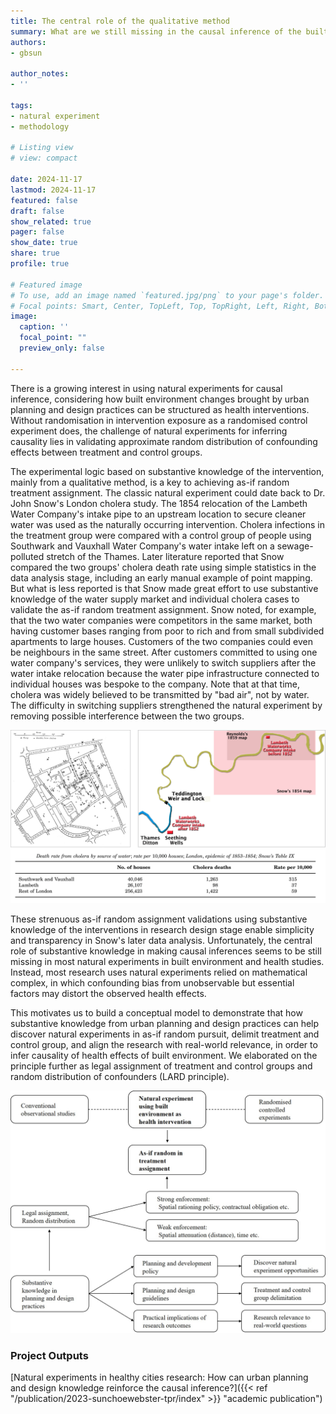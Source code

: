 ```yaml
---
title: The central role of the qualitative method
summary: What are we still missing in the causal inference of the built environment’s health effects?
authors: 
- gbsun

author_notes:
- ''

tags: 
- natural experiment
- methodology

# Listing view
# view: compact

date: 2024-11-17
lastmod: 2024-11-17
featured: false
draft: false
show_related: true
pager: false
show_date: true
share: true
profile: true

# Featured image
# To use, add an image named `featured.jpg/png` to your page's folder.
# Focal points: Smart, Center, TopLeft, Top, TopRight, Left, Right, BottomLeft, Bottom, BottomRight.
image:
  caption: ''
  focal_point: ""
  preview_only: false

---
```


There is a growing interest in using natural experiments for causal inference, considering how built environment changes brought by urban planning and design practices can be structured as health interventions. Without randomisation in intervention exposure as a randomised control experiment does, the challenge of natural experiments for inferring causality lies in validating approximate random distribution of confounding effects between treatment and control groups. 


The experimental logic based on substantive knowledge of the intervention, mainly from a qualitative method, is a key to achieving as-if random treatment assignment. The classic natural experiment could date back to Dr. John Snow's London cholera study. The 1854 relocation of the Lambeth Water Company's intake pipe to an upstream location to secure cleaner water was used as the naturally occurring intervention. Cholera infections in the treatment group were compared with a control group of people using Southwark and Vauxhall Water Company's water intake left on a sewage-polluted stretch of the Thames. Later literature reported that Snow compared the two groups' cholera death rate using simple statistics in the data analysis stage, including an early manual example of point mapping. But what is less reported is that Snow made great effort to use substantive knowledge of the water supply market and individual cholera cases to validate the as-if random treatment assignment. Snow noted, for example, that the two water companies were competitors in the same market, both having customer bases ranging from poor to rich and from small subdivided apartments to large houses. Customers of the two companies could even be neighbours in the same street. After customers committed to using one water company's services, they were unlikely to switch suppliers after the water intake relocation because the water pipe infrastructure connected to individual houses was bespoke to the company. Note that at that time, cholera was widely believed to be transmitted by "bad air", not by water. The difficulty in switching suppliers strengthened the natural experiment by removing possible interference between the two groups. 

![](snow1.png)

These strenuous as-if random assignment validations using substantive knowledge of the interventions in research design stage enable simplicity and transparency in Snow's later data analysis. Unfortunately, the central role of substantive knowledge in making causal inferences seems to be still missing in most natural experiments in built environment and health studies. Instead, most research uses natural experiments relied on mathematical complex, in which confounding bias from unobservable but essential factors may distort the observed health effects. 


This motivates us to build a conceptual model to demonstrate that how substantive knowledge from urban planning and design practices can help discover natural experiments in as-if random pursuit, delimit treatment and control group, and align the research with real-world relevance, in order to infer causality of health effects of built environment. We elaborated on the principle further as legal assignment of treatment and control groups and random distribution of confounders (LARD principle).

![](Figure-1.jpg)

### Project Outputs

[Natural experiments in healthy cities research: How can urban planning and design knowledge reinforce the causal inference?]({{< ref "/publication/2023-sunchoewebster-tpr/index" >}} "academic publication")
